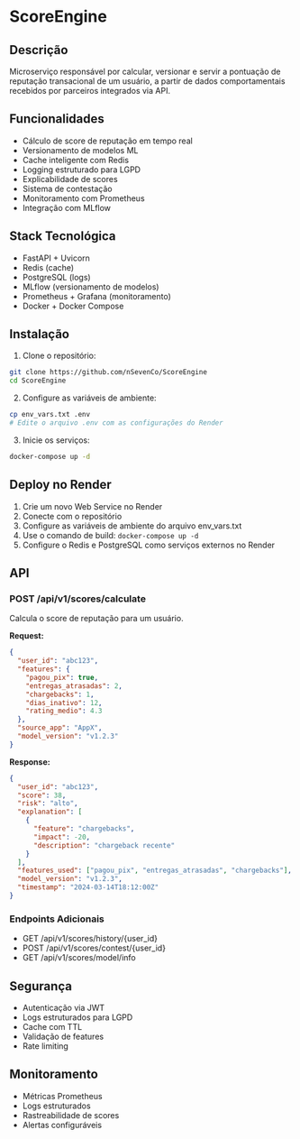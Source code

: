 # ScoreEngine

## Descrição

Microserviço responsável por calcular, versionar e servir a pontuação de reputação transacional de um usuário, a partir de dados comportamentais recebidos por parceiros integrados via API.

## Funcionalidades

- Cálculo de score de reputação em tempo real
- Versionamento de modelos ML
- Cache inteligente com Redis
- Logging estruturado para LGPD
- Explicabilidade de scores
- Sistema de contestação
- Monitoramento com Prometheus
- Integração com MLflow

## Stack Tecnológica

- FastAPI + Uvicorn
- Redis (cache)
- PostgreSQL (logs)
- MLflow (versionamento de modelos)
- Prometheus + Grafana (monitoramento)
- Docker + Docker Compose

## Instalação

1. Clone o repositório:
```bash
git clone https://github.com/nSevenCo/ScoreEngine
cd ScoreEngine
```

2. Configure as variáveis de ambiente:
```bash
cp env_vars.txt .env
# Edite o arquivo .env com as configurações do Render
```

3. Inicie os serviços:
```bash
docker-compose up -d
```

## Deploy no Render

1. Crie um novo Web Service no Render
2. Conecte com o repositório
3. Configure as variáveis de ambiente do arquivo env_vars.txt
4. Use o comando de build: `docker-compose up -d`
5. Configure o Redis e PostgreSQL como serviços externos no Render

## API

### POST /api/v1/scores/calculate

Calcula o score de reputação para um usuário.

**Request:**
```json
{
  "user_id": "abc123",
  "features": {
    "pagou_pix": true,
    "entregas_atrasadas": 2,
    "chargebacks": 1,
    "dias_inativo": 12,
    "rating_medio": 4.3
  },
  "source_app": "AppX",
  "model_version": "v1.2.3"
}
```

**Response:**
```json
{
  "user_id": "abc123",
  "score": 38,
  "risk": "alto",
  "explanation": [
    {
      "feature": "chargebacks",
      "impact": -20,
      "description": "chargeback recente"
    }
  ],
  "features_used": ["pagou_pix", "entregas_atrasadas", "chargebacks"],
  "model_version": "v1.2.3",
  "timestamp": "2024-03-14T18:12:00Z"
}
```

### Endpoints Adicionais

- GET /api/v1/scores/history/{user_id}
- POST /api/v1/scores/contest/{user_id}
- GET /api/v1/scores/model/info

## Segurança

- Autenticação via JWT
- Logs estruturados para LGPD
- Cache com TTL
- Validação de features
- Rate limiting

## Monitoramento

- Métricas Prometheus
- Logs estruturados
- Rastreabilidade de scores
- Alertas configuráveis 
